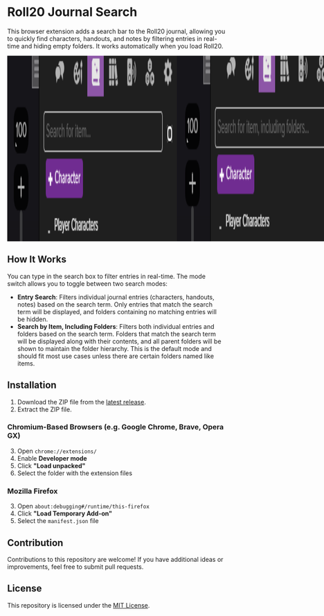 # Roll20 Journal Search

This browser extension adds a search bar to the Roll20 journal, allowing you to quickly find characters, handouts, and notes by filtering entries in real-time and hiding empty folders. It works automatically when you load Roll20.

<div style="display: flex;">
  <img src="assets/searchBarDarkEmptyEntitySearch.png" alt="Search Bar Dark Empty Entity Search" />
  <img src="assets/searchBarDarkEmptyFolderSearch.png" alt="Search Bar Dark Empty Folder Search" />

  <img src="assets/searchBarDarkFilledEntitySearch.png" alt="Search Bar Dark Filled Entity Search" />
  <img src="assets/searchBarDarkFilledFolderSearch.png" alt="Search Bar Dark Filled Folder Search" />
</div>

## How It Works

You can type in the search box to filter entries in real-time. The mode switch allows you to toggle between two search modes:

- **Entry Search**: Filters individual journal entries (characters, handouts, notes) based on the search term. Only entries that match the search term will be displayed, and folders containing no matching entries will be hidden.
- **Search by Item, Including Folders**: Filters both individual entries and folders based on the search term. Folders that match the search term will be displayed along with their contents, and all parent folders will be shown to maintain the folder hierarchy. This is the default mode and should fit most use cases unless there are certain folders named like items.

## Installation
1. Download the ZIP file from the [latest release](https://github.com/Wholffe/Roll20JournalSearch/releases).
2. Extract the ZIP file.

### Chromium-Based Browsers (e.g. Google Chrome, Brave, Opera GX)
3. Open `chrome://extensions/`
4. Enable **Developer mode**
5. Click **"Load unpacked"**
6. Select the folder with the extension files

### Mozilla Firefox
3. Open `about:debugging#/runtime/this-firefox`
4. Click **"Load Temporary Add-on"**
5. Select the `manifest.json` file

## Contribution

Contributions to this repository are welcome! If you have additional ideas or improvements, feel free to submit pull requests.

## License

This repository is licensed under the [MIT License](./LICENSE).